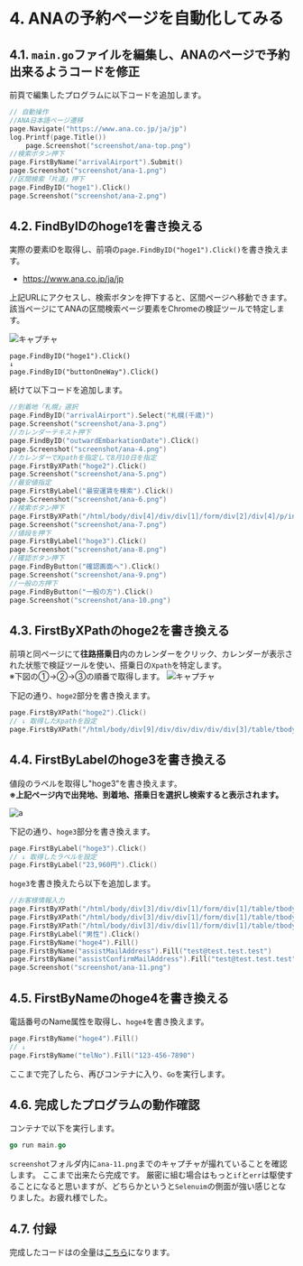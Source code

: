 # 4. ANAの予約ページを自動化してみる

## 4.1. `main.go`ファイルを編集し、ANAのページで予約出来るようコードを修正

前頁で編集したプログラムに以下コードを追加します。

```go
// 自動操作
//ANA日本語ページ遷移
page.Navigate("https://www.ana.co.jp/ja/jp")
log.Printf(page.Title())
    page.Screenshot("screenshot/ana-top.png")
//検索ボタン押下
page.FirstByName("arrivalAirport").Submit()
page.Screenshot("screenshot/ana-1.png")
//区間検索「片道」押下
page.FindByID("hoge1").Click()
page.Screenshot("screenshot/ana-2.png")
```

## 4.2. FindByIDのhoge1を書き換える

実際の要素IDを取得し、前項の`page.FindByID("hoge1").Click()`を書き換えます。

* https://www.ana.co.jp/ja/jp

上記URLにアクセスし、検索ボタンを押下すると、区間ページへ移動できます。
該当ページにてANAの区間検索ページ要素をChromeの検証ツールで特定します。

![キャプチャ](https://user-images.githubusercontent.com/66953939/84682510-b240a380-af70-11ea-9aaa-381d7f67df82.png)
```
page.FindByID("hoge1").Click()
↓
page.FindByID("buttonOneWay").Click()
```

続けて以下コードを追加します。

```go
//到着地「札幌」選択
page.FindByID("arrivalAirport").Select("札幌(千歳)")
page.Screenshot("screenshot/ana-3.png")
//カレンダーテキスト押下
page.FindByID("outwardEmbarkationDate").Click()
page.Screenshot("screenshot/ana-4.png")
//カレンダーでXpathを指定して8月10日を指定
page.FirstByXPath("hoge2").Click()
page.Screenshot("screenshot/ana-5.png")
//最安値指定
page.FirstByLabel("最安運賃を検索").Click()
page.Screenshot("screenshot/ana-6.png")
//検索ボタン押下
page.FirstByXPath("/html/body/div[4]/div/div[1]/form/div[2]/div[4]/p/input").Click()
page.Screenshot("screenshot/ana-7.png")
//値段を押下
page.FirstByLabel("hoge3").Click()
page.Screenshot("screenshot/ana-8.png")
//確認ボタン押下
page.FindByButton("確認画面へ").Click()
page.Screenshot("screenshot/ana-9.png")
//一般の方押下
page.FindByButton("一般の方").Click()
page.Screenshot("screenshot/ana-10.png")
```

## 4.3. FirstByXPathのhoge2を書き換える

前項と同ページにて**往路搭乗日**内のカレンダーをクリック、カレンダーが表示された状態で検証ツールを使い、搭乗日の`Xpath`を特定します。<br>※下図の①→②→③の順番で取得します。
![キャプチャ](https://user-images.githubusercontent.com/66953939/84685535-6f34ff00-af75-11ea-8d6e-4ff2b8d3893e.png)

下記の通り、`hoge2`部分を書き換えます。
```go
page.FirstByXPath("hoge2").Click()
// ↓ 取得したXpathを設定
page.FirstByXPath("/html/body/div[9]/div/div/div/div/div[3]/table/tbody/tr[3]/td[2]/a").Click()
```

## 4.4. FirstByLabelのhoge3を書き換える

値段のラベルを取得し"hoge3"を書き換えます。<br>**※上記ページ内で出発地、到着地、搭乗日を選択し検索すると表示されます。** 

![a](https://user-images.githubusercontent.com/66953939/84686408-d8694200-af76-11ea-8e3b-551d611ba86d.png)

下記の通り、`hoge3`部分を書き換えます。

```go
page.FirstByLabel("hoge3").Click()
// ↓ 取得したラベルを設定
page.FirstByLabel("23,960円").Click()
```

`hoge3`を書き換えたら以下を追加します。

```go
//お客様情報入力
page.FirstByXPath("/html/body/div[3]/div/div[1]/form/div[1]/table/tbody/tr/td[2]/input").Fill("ソラノ")
page.FirstByXPath("/html/body/div[3]/div/div[1]/form/div[1]/table/tbody/tr/td[3]/input").Fill("タロウ")
page.FirstByXPath("/html/body/div[3]/div/div[1]/form/div[1]/table/tbody/tr/td[4]/input").Fill("25")
page.FirstByLabel("男性").Click()
page.FirstByName("hoge4").Fill()
page.FirstByName("assistMailAddress").Fill("test@test.test.test")
page.FirstByName("assistConfirmMailAddress").Fill("test@test.test.test")
page.Screenshot("screenshot/ana-11.png")
```

## 4.5. FirstByNameのhoge4を書き換える

電話番号のName属性を取得し、`hoge4`を書き換えます。

```go
page.FirstByName("hoge4").Fill()
// ↓ 
page.FirstByName("telNo").Fill("123-456-7890")
```

ここまで完了したら、再びコンテナに入り、`Go`を実行します。

## 4.6. 完成したプログラムの動作確認

コンテナで以下を実行します。

```go
go run main.go
```

`screenshot`フォルダ内に`ana-11.png`までのキャプチャが撮れていることを確認します。
ここまで出来たら完成です。
厳密に組む場合はもっと`if`と`err`は駆使することになると思いますが、どちらかというと`Selenuim`の側面が強い感じとなりました。お疲れ様でした。

## 4.7. 付録

完成したコードはの全量は[こちら](./code.md)になります。


